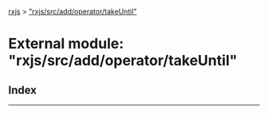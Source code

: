 [rxjs](../README.md) > ["rxjs/src/add/operator/takeUntil"](../modules/_rxjs_src_add_operator_takeuntil_.md)

# External module: "rxjs/src/add/operator/takeUntil"

## Index

---

